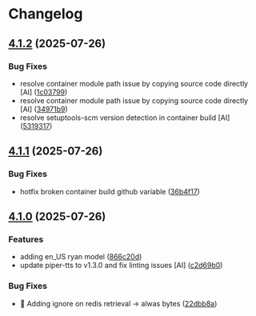 # Changelog

## [4.1.2](https://github.com/stkr22/tts-batch-api-py/compare/v4.1.1...v4.1.2) (2025-07-26)


### Bug Fixes

* resolve container module path issue by copying source code directly [AI] ([1c03799](https://github.com/stkr22/tts-batch-api-py/commit/1c03799262b3b67679bb658d033b5e927508121d))
* resolve container module path issue by copying source code directly [AI] ([34971b9](https://github.com/stkr22/tts-batch-api-py/commit/34971b99a88f385efb48d7fcd6345d4fd2fe8296))
* resolve setuptools-scm version detection in container build [AI] ([5319317](https://github.com/stkr22/tts-batch-api-py/commit/5319317037231fe6a946593d6ba1b5995245fc68))

## [4.1.1](https://github.com/stkr22/tts-batch-api-py/compare/v4.1.0...v4.1.1) (2025-07-26)


### Bug Fixes

* hotfix broken container build github variable ([36b4f17](https://github.com/stkr22/tts-batch-api-py/commit/36b4f17a36c5e51f715836a8dfae48880e822d47))

## [4.1.0](https://github.com/stkr22/tts-batch-api-py/compare/v4.0.1...v4.1.0) (2025-07-26)


### Features

* adding en_US ryan model ([866c20d](https://github.com/stkr22/tts-batch-api-py/commit/866c20da2f4f365be7cc02a2d5e84cbb58c0161c))
* update piper-tts to v1.3.0 and fix linting issues [AI] ([c2d69b0](https://github.com/stkr22/tts-batch-api-py/commit/c2d69b03935f4929facca866001f90fddb4457bf))


### Bug Fixes

* :rotating_light: Adding ignore on redis retrieval -&gt; alwas bytes ([22dbb8a](https://github.com/stkr22/tts-batch-api-py/commit/22dbb8a910372ff6bb2cf7b49445c889cded720c))

